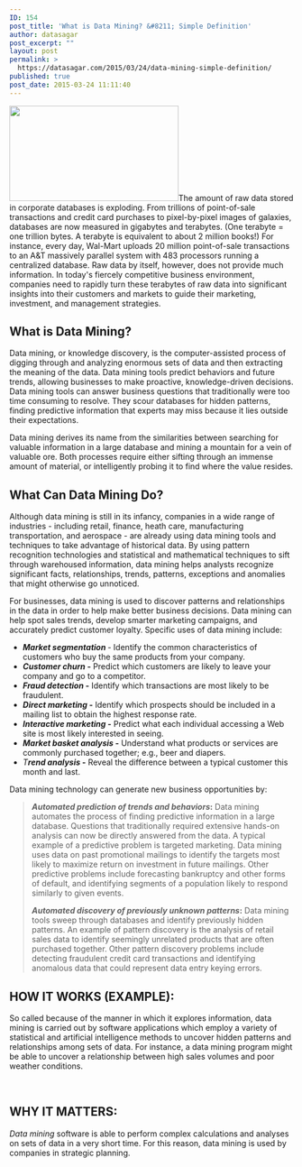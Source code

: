 ```yaml
---
ID: 154
post_title: 'What is Data Mining? &#8211; Simple Definition'
author: datasagar
post_excerpt: ""
layout: post
permalink: >
  https://datasagar.com/2015/03/24/data-mining-simple-definition/
published: true
post_date: 2015-03-24 11:11:40
---
```

<div>

<img class="size-medium wp-image-295 alignleft" src="https://datasagar.com/wp-content/uploads/2015/03/mining1-300x169.jpg" alt="" width="300" height="169" />The amount of raw data stored in corporate databases is exploding. From trillions of point-of-sale transactions and credit card purchases to pixel-by-pixel images of galaxies, databases are now measured in gigabytes and terabytes. (One terabyte = one trillion bytes. A terabyte is equivalent to about 2 million books!) For instance, every day, Wal-Mart uploads 20 million point-of-sale transactions to an A&amp;T massively parallel system with 483 processors running a centralized database. Raw data by itself, however, does not provide much information. In today's fiercely competitive business environment, companies need to rapidly turn these terabytes of raw data into significant insights into their customers and markets to guide their marketing, investment, and management strategies.
<h2>What is Data Mining?</h2>
Data mining, or knowledge discovery, is the computer-assisted process of digging through and analyzing enormous sets of data and then extracting the meaning of the data. Data mining tools predict behaviors and future trends, allowing businesses to make proactive, knowledge-driven decisions. Data mining tools can answer business questions that traditionally were too time consuming to resolve. They scour databases for hidden patterns, finding predictive information that experts may miss because it lies outside their expectations.

Data mining derives its name from the similarities between searching for valuable information in a large database and mining a mountain for a vein of valuable ore. Both processes require either sifting through an immense amount of material, or intelligently probing it to find where the value resides.
<h2><a name="4"></a>What Can Data Mining Do?</h2>
Although data mining is still in its infancy, companies in a wide range of industries - including retail, finance, heath care, manufacturing transportation, and aerospace - are already using data mining tools and techniques to take advantage of historical data. By using pattern recognition technologies and statistical and mathematical techniques to sift through warehoused information, data mining helps analysts recognize significant facts, relationships, trends, patterns, exceptions and anomalies that might otherwise go unnoticed.

For businesses, data mining is used to discover patterns and relationships in the data in order to help make better business decisions. Data mining can help spot sales trends, develop smarter marketing campaigns, and accurately predict customer loyalty. Specific uses of data mining include:
<ul>
 	<li><strong><i>Market segmentation</i> </strong>- Identify the common characteristics of customers who buy the same products from your company.</li>
 	<li><strong><i>Customer churn</i> -</strong> Predict which customers are likely to leave your company and go to a competitor.</li>
 	<li><strong><i>Fraud detection</i> -</strong> Identify which transactions are most likely to be fraudulent.</li>
 	<li><strong><i>Direct marketing</i> -</strong> Identify which prospects should be included in a mailing list to obtain the highest response rate.</li>
 	<li><strong><i>Interactive marketing</i> -</strong> Predict what each individual accessing a Web site is most likely interested in seeing.</li>
 	<li><strong><i>Market basket analysis</i> -</strong> Understand what products or services are commonly purchased together; e.g., beer and diapers.</li>
 	<li><i>T<strong>rend analysis</strong></i><strong> -</strong> Reveal the difference between a typical customer this month and last.</li>
</ul>
Data mining technology can generate new business opportunities by:
<blockquote><strong><i>Automated prediction of trends and behaviors</i>:</strong> Data mining automates the process of finding predictive information in a large database. Questions that traditionally required extensive hands-on analysis can now be directly answered from the data. A typical example of a predictive problem is targeted marketing. Data mining uses data on past promotional mailings to identify the targets most likely to maximize return on investment in future mailings. Other predictive problems include forecasting bankruptcy and other forms of default, and identifying segments of a population likely to respond similarly to given events.

<strong><i>Automated discovery of previously unknown patterns</i>:</strong> Data mining tools sweep through databases and identify previously hidden patterns. An example of pattern discovery is the analysis of retail sales data to identify seemingly unrelated products that are often purchased together. Other pattern discovery problems include detecting fraudulent credit card transactions and identifying anomalous data that could represent data entry keying errors.</blockquote>
</div>
<div>
<h2 class="what-it-is">HOW IT WORKS (EXAMPLE):</h2>
<div>

So called because of the manner in which it explores information, data mining is carried out by software applications which employ a variety of statistical and artificial intelligence methods to uncover hidden patterns and relationships among sets of data. For instance, a data mining program might be able to uncover a relationship between high <span class="definition-url">sales</span> volumes and poor weather conditions.

&nbsp;

</div>
</div>
<div>
<h2 class="what-it-is">WHY IT MATTERS:</h2>
<div>

<em>Data mining</em> software is able to perform complex calculations and analyses on sets of data in a very short time. For this reason, data mining is used by companies in strategic planning.

</div>
</div>